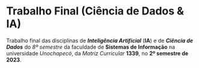 # Trabalho Final (Ciência de Dados & IA)

Trabalho final das disciplinas de **_Inteligência Artificial_** (**IA**) e de **_Ciência de Dados_** do _8º semestre_ da faculdade de **Sistemas de Informação** na universidade _Unochapecó_, da _Matriz Curricular_ **1339**, no **2º semestre de 2023**.

